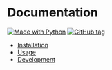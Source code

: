 # Documentation

<!-- TODO: Replace with your project details. -->
[![Made with Python](https://img.shields.io/badge/Python->=3.6-blue?logo=python&logoColor=white)](https://python.org)
[![GitHub tag](https://img.shields.io/github/tag/MichaelCurrin/py-project-template.svg)](https://GitHub.com/MichaelCurrin/py-project-template/tags/)

- [Installation](installation.md)
- [Usage](usage.md)
- [Development](development.md)
